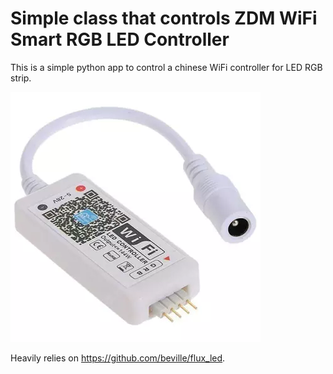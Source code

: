 # Simple class that controls ZDM WiFi Smart RGB LED Controller

This is a simple python app to control a chinese WiFi controller for LED RGB strip.

![](https://raw.githubusercontent.com/adrianalin/home-assistant_series/master/wifi_rgb_led_strip/wifi_controller.jpg)

Heavily relies on https://github.com/beville/flux_led.
 
